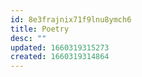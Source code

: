 ```yaml
---
id: 8e3frajnix71f9lnu8ymch6
title: Poetry
desc: ""
updated: 1660319315273
created: 1660319314864
---
```

